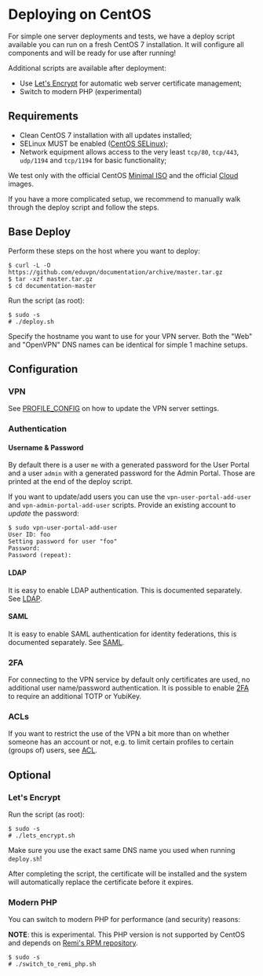 # Deploying on CentOS

For simple one server deployments and tests, we have a deploy script available 
you can run on a fresh CentOS 7 installation. It will configure all components 
and will be ready for use after running!

Additional scripts are available after deployment:

* Use [Let's Encrypt](https://letsencrypt.org/) for automatic web server 
  certificate management;
* Switch to modern PHP (experimental)

## Requirements

* Clean CentOS 7 installation with all updates installed;
* SELinux MUST be enabled 
  ([CentOS SELinux](https://wiki.centos.org/HowTos/SELinux));
* Network equipment allows access to the very least `tcp/80`, `tcp/443`, 
  `udp/1194` and `tcp/1194` for basic functionality;

We test only with the official CentOS 
[Minimal ISO](https://centos.org/download/) and the official 
[Cloud](https://wiki.centos.org/Download) images.

If you have a more complicated setup, we recommend to manually walk through 
the deploy script and follow the steps.

## Base Deploy

Perform these steps on the host where you want to deploy:

    $ curl -L -O https://github.com/eduvpn/documentation/archive/master.tar.gz
    $ tar -xzf master.tar.gz
    $ cd documentation-master

Run the script (as root):

    $ sudo -s
    # ./deploy.sh

Specify the hostname you want to use for your VPN server. Both the "Web" and 
"OpenVPN" DNS names can be identical for simple 1 machine setups.

## Configuration

### VPN

See [PROFILE_CONFIG](PROFILE_CONFIG.md) on how to update the VPN server 
settings.

### Authentication 

#### Username & Password

By default there is a user `me` with a generated password for the User Portal
and a user `admin` with a generated password for the Admin Portal. Those are
printed at the end of the deploy script.

If you want to update/add users you can use the `vpn-user-portal-add-user` and
`vpn-admin-portal-add-user` scripts. Provide an existing account to _update_ 
the password:

    $ sudo vpn-user-portal-add-user
    User ID: foo
    Setting password for user "foo"
    Password: 
    Password (repeat): 

#### LDAP

It is easy to enable LDAP authentication. This is documented separately. See
[LDAP](LDAP.md).

#### SAML

It is easy to enable SAML authentication for identity federations, this is 
documented separately. See [SAML](SAML.md).

### 2FA

For connecting to the VPN service by default only certificates are used, no 
additional user name/password authentication. It is possible to enable 
[2FA](2FA.md) to require an additional TOTP or YubiKey.

### ACLs

If you want to restrict the use of the VPN a bit more than on whether someone
has an account or not, e.g. to limit certain profiles to certain (groups of)
users, see [ACL](ACL.md).

## Optional

### Let's Encrypt

Run the script (as root):

    $ sudo -s
    # ./lets_encrypt.sh

Make sure you use the exact same DNS name you used when running `deploy.sh`! 

After completing the script, the certificate will be installed and the system 
will automatically replace the certificate before it expires.

### Modern PHP

You can switch to modern PHP for performance (and security) reasons:

**NOTE**: this is experimental. This PHP version is not supported by CentOS and
depends on [Remi's RPM repository](https://blog.remirepo.net/).

    $ sudo -s
    # ./switch_to_remi_php.sh
